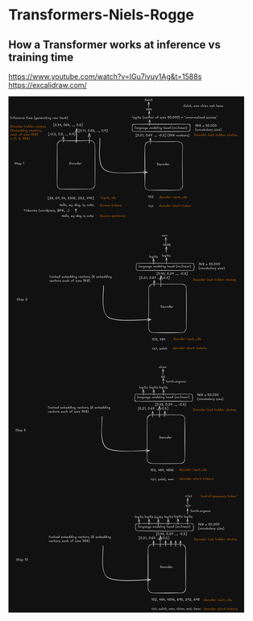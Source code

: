 # Transformers-Niels-Rogge
## How a Transformer works at inference vs training time
https://www.youtube.com/watch?v=IGu7ivuy1Ag&t=1588s     
https://excalidraw.com/

![alt text](figures/transformers-2025-08-24-1513.png "Title")